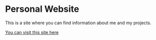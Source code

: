 # Personal Website

This is a site where you can find information about me and my projects.

[You can visit this site here](https://jpawlowski.me)
